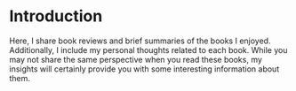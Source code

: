 # Introduction

Here, I share book reviews and brief summaries of the books I enjoyed. Additionally, I include my personal thoughts related to each book. While you may not share the same perspective when you read these books, my insights will certainly provide you with some interesting information about them.